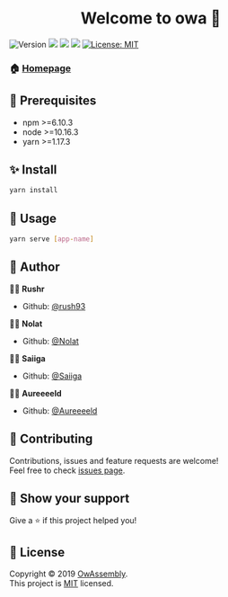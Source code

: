 <h1 align="center">Welcome to owa 👋</h1>
<p>
  <img alt="Version" src="https://img.shields.io/badge/version-0.1.0-blue.svg?cacheSeconds=2592000" />
  <img src="https://img.shields.io/badge/npm-%3E%3D6.10.3-blue.svg" />
  <img src="https://img.shields.io/badge/node-%3E%3D10.16.3-blue.svg" />
  <img src="https://img.shields.io/badge/yarn-%3E%3D1.17.3-blue.svg" />
  <a href="https://github.com/OwAssembly/owa/blob/master/LICENSE">
    <img alt="License: MIT" src="https://img.shields.io/badge/License-MIT-yellow.svg" target="_blank" />
  </a>
</p>

### 🏠 [Homepage](https://github.com/OwAssembly/owa#readme)

## 📌 Prerequisites

- npm >=6.10.3
- node >=10.16.3
- yarn >=1.17.3

## ✨ Install

```sh
yarn install
```

## 🚀 Usage

```sh
yarn serve [app-name]
```

## 👥 Author

👨‍💼 **Rushr**

- Github: [@rush93](https://github.com/rush93)

👨‍💼 **Nolat**

- Github: [@Nolat](https://github.com/Nolat)


👨‍💼 **Saiiga**

- Github: [@Saiiga](https://github.com/Saiiga)



👨‍💼 **Aureeeeld**

- Github: [@Aureeeeld](https://github.com/Aureeeeld)


## 🤝 Contributing

Contributions, issues and feature requests are welcome!<br />Feel free to check [issues page](https://github.com/OwAssembly/owa/issues).

## 🎉 Show your support

Give a ⭐️ if this project helped you!

## 📝 License

Copyright © 2019 [OwAssembly](https://github.com/OwAssembly).<br />
This project is [MIT](https://github.com/OwAssembly/owa/blob/master/LICENSE) licensed.
